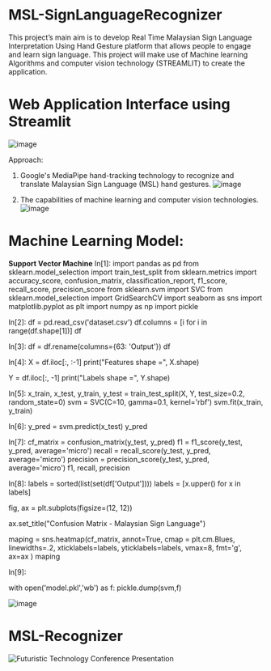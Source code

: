 # MSL-SignLanguageRecognizer
This project’s main aim is to develop Real Time Malaysian Sign Language Interpretation Using Hand Gesture platform that allows people to engage and learn sign language. This project will make use of Machine learning Algorithms and computer vision technology (STREAMLIT) to create the application.

# Web Application Interface using Streamlit
![image](https://github.com/JojiWills/MSL-SignLanguageRecognizer/assets/109582424/8cbdf6b5-8b39-464d-a29b-023e785ad8ad)

Approach:

1. Google's MediaPipe hand-tracking technology to recognize and translate Malaysian Sign Language (MSL) hand gestures.
   ![image](https://github.com/JojiWills/MSL-SignLanguageRecognizer/assets/109582424/ee81d4d2-cf77-49c3-a764-95257815b448)

2. The capabilities of machine learning and computer vision technologies.
   ![image](https://github.com/JojiWills/MSL-SignLanguageRecognizer/assets/109582424/807e23b6-8e0d-43cd-a85a-dbf58da85b9e)


# Machine Learning Model:
**Support Vector Machine**
In[1]:
import pandas as pd
from sklearn.model_selection import train_test_split
from sklearn.metrics import accuracy_score, confusion_matrix, classification_report, f1_score, recall_score, precision_score
from sklearn.svm import SVC
from sklearn.model_selection import GridSearchCV
import seaborn as sns
import matplotlib.pyplot as plt
import numpy as np
import pickle

In[2]:
df = pd.read_csv('dataset.csv')
df.columns = [i for i in range(df.shape[1])]
df

In[3]:
df = df.rename(columns={63: 'Output'})
df

In[4]:
X = df.iloc[:, :-1]
print("Features shape =", X.shape)

Y = df.iloc[:, -1]
print("Labels shape =", Y.shape)

In[5]:
x_train, x_test, y_train, y_test = train_test_split(X, Y, test_size=0.2, random_state=0)
svm = SVC(C=10, gamma=0.1, kernel='rbf')
svm.fit(x_train, y_train)

In[6]:
y_pred = svm.predict(x_test)
y_pred

In[7]:
cf_matrix = confusion_matrix(y_test, y_pred)
f1 = f1_score(y_test, y_pred, average='micro')
recall = recall_score(y_test, y_pred, average='micro')
precision = precision_score(y_test, y_pred, average='micro')
f1, recall, precision

In[8]:
labels = sorted(list(set(df['Output'])))
labels = [x.upper() for x in labels]

fig, ax = plt.subplots(figsize=(12, 12))

ax.set_title("Confusion Matrix - Malaysian Sign Language")

maping = sns.heatmap(cf_matrix, 
                     annot=True,
                     cmap = plt.cm.Blues, 
                     linewidths=.2,
                     xticklabels=labels,
                     yticklabels=labels, vmax=8,
                     fmt='g',
                     ax=ax
                    )
maping

In[9]:

with open('model.pkl','wb') as f:
    pickle.dump(svm,f)

![image](https://github.com/JojiWills/MSL-SignLanguageRecognizer/assets/109582424/49f369ab-fe3e-49c2-a3b2-b14e12bf93c1)


# MSL-Recognizer
![Futuristic Technology Conference Presentation](https://github.com/JojiWills/MSL-SignLanguageRecognizer/assets/109582424/832fa047-f82d-47bc-95d9-13f822ead52c)


